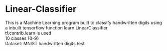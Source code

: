 # Linear-Classifier
This is a Machine Learning program built to classify handwritten digits using a inbuilt tensorflow function learn.LinearClassifier  
tf.contrib.learn is used  
10 classes {0-9}  
Dataset: MNIST handwritten digits
test
